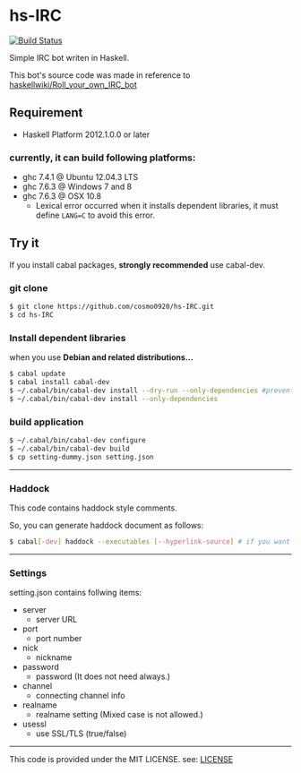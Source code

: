 hs-IRC
===

[![Build Status](https://travis-ci.org/cosmo0920/hs-IRC.png?branch=master)](https://travis-ci.org/cosmo0920/hs-IRC)

Simple IRC bot writen in Haskell.

This bot's source code was made in reference to [haskellwiki/Roll_your_own_IRC_bot](http://www.haskell.org/haskellwiki/Roll_your_own_IRC_bot)

## Requirement

* Haskell Platform 2012.1.0.0 or later

### currently, it can build following platforms:

* ghc 7.4.1 @ Ubuntu 12.04.3 LTS
* ghc 7.6.3 @ Windows 7 and 8
* ghc 7.6.3 @ OSX 10.8
   - Lexical error occurred when it installs dependent libraries, it must define `LANG=C` to avoid this error.

## Try it

If you install cabal packages, __strongly recommended__ use cabal-dev.

### git clone

```bash
$ git clone https://github.com/cosmo0920/hs-IRC.git
$ cd hs-IRC
```

### Install dependent libraries

when you use __Debian and related distributions...__

```bash
$ cabal update
$ cabal install cabal-dev
$ ~/.cabal/bin/cabal-dev install --dry-run --only-dependencies #prevent dependency hell
$ ~/.cabal/bin/cabal-dev install --only-dependencies
```

### build application

```bash
$ ~/.cabal/bin/cabal-dev configure
$ ~/.cabal/bin/cabal-dev build
$ cp setting-dummy.json setting.json
```

* * * *

### Haddock

This code contains haddock style comments.

So, you can generate haddock document as follows:

```bash
$ cabal[-dev] haddock --executables [--hyperlink-source] # if you want to see highlighted code in document.
```

* * * *

### Settings

setting.json contains follwing items:

* server
    - server URL
* port
    - port number
* nick
    - nickname
* password
    - password (It does not need always.)
* channel
    - connecting channel info
* realname
    - realname setting (Mixed case is not allowed.)
* usessl
    - use SSL/TLS (true/false)

* * * *

This code is provided under the MIT LICENSE. see: [LICENSE](LICENSE)
